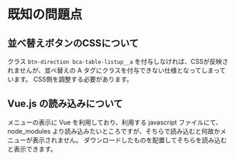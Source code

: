 # 既知の問題点

## 並べ替えボタンのCSSについて

クラス `btn-direction bca-table-listup__a` を付与しなければ、CSSが反映されませんが、並べ替えの A タグにクラスを付与できない仕様となってしまっています。
CSS側を調整する必要があります。

 
## Vue.js の読み込みについて

メニューの表示に Vue を利用しており、利用する javascript ファイルにて、node_modules より読み込みたいところですが、そちらで読み込むと何故かメニューが表示されません。
ダウンロードしたものを配置してそちらを読み込むと表示できます。
